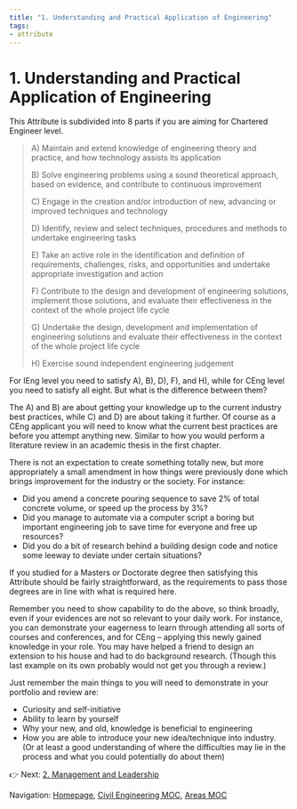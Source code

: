 ```yaml
---
title: "1. Understanding and Practical Application of Engineering"
tags: 
- attribute
---
```

# 1. Understanding and Practical Application of Engineering
This Attribute is subdivided into 8 parts if you are aiming for Chartered Engineer level.

> A) Maintain and extend knowledge of engineering theory and practice, and how technology assists its application
> 
> B) Solve engineering problems using a sound theoretical approach, based on evidence, and contribute to continuous improvement
> 
> C) Engage in the creation and/or introduction of new, advancing or improved techniques and technology
> 
> D) Identify, review and select techniques, procedures and methods to undertake engineering tasks
> 
> E) Take an active role in the identification and definition of requirements, challenges, risks, and opportunities and undertake appropriate investigation and action
> 
> F) Contribute to the design and development of engineering solutions, implement those solutions, and evaluate their effectiveness in the context of the whole project life cycle
> 
> G) Undertake the design, development and implementation of engineering solutions and evaluate their effectiveness in the context of the whole project life cycle
> 
> H) Exercise sound independent engineering judgement

For IEng level you need to satisfy A), B), D), F), and H), while for CEng level you need to satisfy all eight. But what is the difference between them?

The A) and B) are about getting your knowledge up to the current industry best practices, while C) and D) are about taking it further. Of course as a CEng applicant you will need to know what the current best practices are before you attempt anything new. Similar to how you would perform a literature review in an academic thesis in the first chapter.

There is not an expectation to create something totally new, but more appropriately a small amendment in how things were previously done which brings improvement for the industry or the society. For instance:

-   Did you amend a concrete pouring sequence to save 2% of total concrete volume, or speed up the process by 3%?
-   Did you manage to automate via a computer script a boring but important engineering job to save time for everyone and free up resources?
-   Did you do a bit of research behind a building design code and notice some leeway to deviate under certain situations?

If you studied for a Masters or Doctorate degree then satisfying this Attribute should be fairly straightforward, as the requirements to pass those degrees are in line with what is required here.

Remember you need to show capability to do the above, so think broadly, even if your evidences are not so relevant to your daily work. For instance, you can demonstrate your eagerness to learn through attending all sorts of courses and conferences, and for CEng – applying this newly gained knowledge in your role. You may have helped a friend to design an extension to his house and had to do background research. (Though this last example on its own probably would not get you through a review.)

Just remember the main things to you will need to demonstrate in your portfolio and review are:

-   Curiosity and self-initiative
-   Ability to learn by yourself
-   Why your new, and old, knowledge is beneficial to engineering
-   How you are able to introduce your new idea/technique into industry. (Or at least a good understanding of where the difficulties may lie in the process and what you could potentially do about them)

👉 Next: [2. Management and Leadership](notes/Civil%20Engineering%20MOC/Professional%20Review%20MOC/2.%20Management%20and%20Leadership.md)






Navigation: [Homepage](_index.md), [Civil Engineering MOC](notes/Civil%20Engineering%20MOC/Civil%20Engineering%20MOC.md), [Areas MOC](Areas%20MOC)
